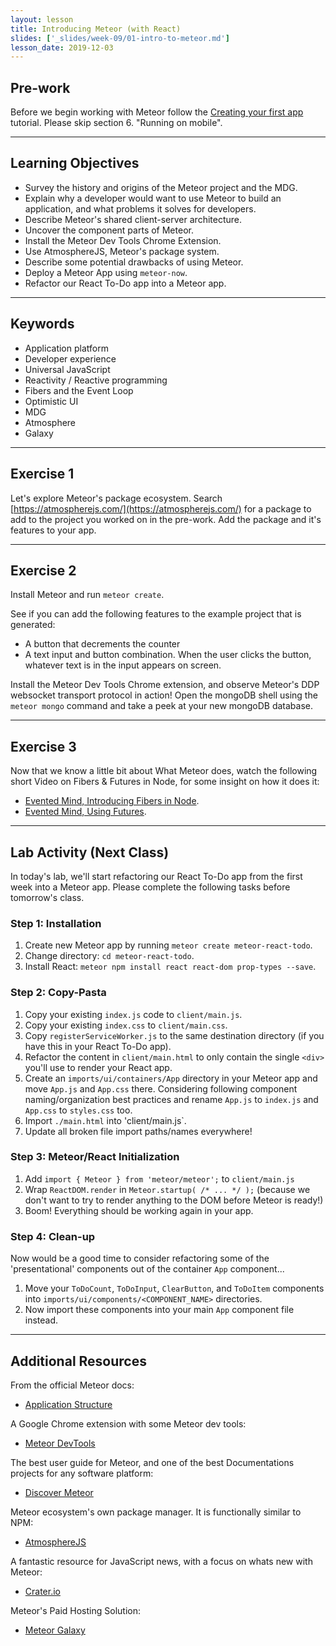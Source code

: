 ```yaml
---
layout: lesson
title: Introducing Meteor (with React)
slides: ['_slides/week-09/01-intro-to-meteor.md']
lesson_date: 2019-12-03
---
```


## Pre-work

Before we begin working with Meteor follow the [Creating your first app](https://www.meteor.com/tutorials/react/creating-an-app) tutorial. Please skip section 6. "Running on mobile".

---

## Learning Objectives

- Survey the history and origins of the Meteor project and the MDG.
- Explain why a developer would want to use Meteor to build an application, and what problems it solves for developers.
- Describe Meteor's shared client-server architecture.
- Uncover the component parts of Meteor.
- Install the Meteor Dev Tools Chrome Extension.
- Use AtmosphereJS, Meteor's package system.
- Describe some potential drawbacks of using Meteor.
- Deploy a Meteor App using `meteor-now`.
- Refactor our React To-Do app into a Meteor app.

---

## Keywords

- Application platform
- Developer experience
- Universal JavaScript
- Reactivity / Reactive programming
- Fibers and the Event Loop
- Optimistic UI
- MDG
- Atmosphere
- Galaxy

---

## Exercise 1

Let's explore Meteor's package ecosystem. Search [https://atmospherejs.com/](https://atmospherejs.com/) for a package to add to the project you worked on in the pre-work. Add the package and it's features to your app.

---

## Exercise 2

Install Meteor and run `meteor create`.

See if you can add the following features to the example project that is generated:

- A button that decrements the counter
- A text input and button combination. When the user clicks the button, whatever text
  is in the input appears on screen.

Install the Meteor Dev Tools Chrome extension, and observe Meteor's DDP websocket
transport protocol in action! Open the mongoDB shell using the `meteor mongo` command
and take a peek at your new mongoDB database.

---

## Exercise 3

Now that we know a little bit about What Meteor does, watch the following short Video on Fibers & Futures in Node, for some insight on how it does it:

- [Evented Mind, Introducing Fibers in Node](https://www.eventedmind.com/items/nodejs-introducing-fibers).
- [Evented Mind, Using Futures](https://www.eventedmind.com/items/nodejs-using-futures).

---

## Lab Activity (Next Class)

In today's lab, we'll start refactoring our React To-Do app from the first week into a Meteor app. Please complete the following tasks before tomorrow's class.

### Step 1: Installation

1.  Create new Meteor app by running `meteor create meteor-react-todo`.
2.  Change directory: `cd meteor-react-todo`.
3.  Install React: `meteor npm install react react-dom prop-types --save`.

### Step 2: Copy-Pasta

1.  Copy your existing `index.js` code to `client/main.js`.
2.  Copy your existing `index.css` to `client/main.css`.
3.  Copy `registerServiceWorker.js` to the same destination directory (if you have this in your React To-Do app).
4.  Refactor the content in `client/main.html` to only contain the single `<div>` you'll use to render your React app.
5.  Create an `imports/ui/containers/App` directory in your Meteor app and move `App.js` and `App.css` there. Considering following component naming/organization best practices and rename `App.js` to `index.js` and `App.css` to `styles.css` too.
6.  Import `./main.html` into 'client/main.js`.
7.  Update all broken file import paths/names everywhere!

### Step 3: Meteor/React Initialization

1.  Add `import { Meteor } from 'meteor/meteor';` to `client/main.js`
2.  Wrap `ReactDOM.render` in `Meteor.startup( /* ... */ );` (because we don't want to try to render anything to the DOM before Meteor is ready!)
3.  Boom! Everything should be working again in your app.

### Step 4: Clean-up

Now would be a good time to consider refactoring some of the 'presentational' components out of the container `App` component...

1.  Move your `ToDoCount`, `ToDoInput`, `ClearButton`, and `ToDoItem` components into `imports/ui/components/<COMPONENT_NAME>` directories.
2.  Now import these components into your main `App` component file instead.

---

## Additional Resources

From the official Meteor docs:

- [Application Structure](https://guide.meteor.com/structure.html)

A Google Chrome extension with some Meteor dev tools:

- [Meteor DevTools](https://chrome.google.com/webstore/detail/meteor-devtools/ippapidnnboiophakmmhkdlchoccbgje)

The best user guide for Meteor, and one of the best Documentations projects for any software platform:

- [Discover Meteor](https://www.discovermeteor.com/)

Meteor ecosystem's own package manager. It is functionally similar to NPM:

- [AtmosphereJS](https://atmospherejs.com/)

A fantastic resource for JavaScript news, with a focus on whats new with Meteor:

- [Crater.io](https://crater.io/)

Meteor's Paid Hosting Solution:

- [Meteor Galaxy](https://www.meteor.com/hosting/)
